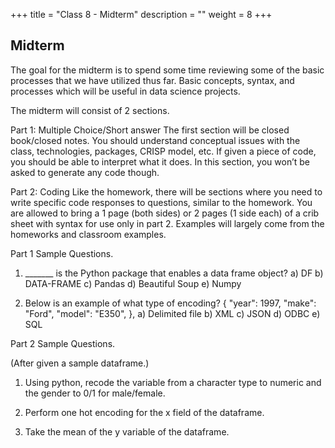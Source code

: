 +++
title = "Class 8 - Midterm"
description = ""
weight = 8
+++

## Midterm

The goal for the midterm is to spend some time reviewing some of the basic processes that we have utilized thus far. Basic concepts, syntax, and processes which will be useful in data science projects.

The midterm will consist of 2 sections.

Part 1: Multiple Choice/Short answer
The first section will be closed book/closed notes.  You should understand conceptual issues with the class, technologies, packages, CRISP model, etc. If given a piece of code, you should be able to interpret what it does.  In this section, you won’t be asked to generate any code though.

Part 2: Coding
Like the homework, there will be sections where you need to write specific code responses to questions, similar to the homework.  You are allowed to bring a 1 page (both sides) or 2 pages (1 side each) of a crib sheet with syntax for use only in part 2.  Examples will largely come from  the homeworks and classroom examples.


Part 1 Sample Questions.

1.	_______ is the Python package that enables a data frame object?
a)	DF
b)	DATA-FRAME
c)	Pandas
d)	Beautiful Soup
e)	Numpy

2.	Below is an example of what type of encoding?
    { "year": 1997,
        "make": "Ford",
        "model": "E350", },
a)	Delimited file
b)	XML
c)	JSON
d)	ODBC
e)	SQL

Part 2 Sample Questions.

(After given a sample dataframe.)

1.  Using python, recode the  variable from a character type to numeric and the gender to 0/1 for male/female.

2. Perform one hot encoding for the x field of the dataframe.

3. Take the mean of the y variable of the dataframe.
